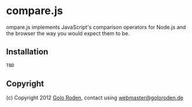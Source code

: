 # compare.js

ompare.js implements JavaScript's comparison operators for Node.js and the browser the way you would expect them to be.

## Installation

```JavaScript
TBD
```

## Copyright

(c) Copyright 2012 [Golo Roden](http://www.goloroden.de), contact using webmaster@goloroden.de